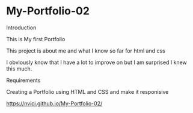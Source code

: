 # My-Portfolio-02
Introduction

This is My first Portfolio

This project is about me and what I know so far for html and css

I obviously know that I have a lot to improve on but I am surprised I knew this much.

Requirements

Creating a Portfolio using HTML and CSS and make it responisive

https://nvici.github.io/My-Portfolio-02/

